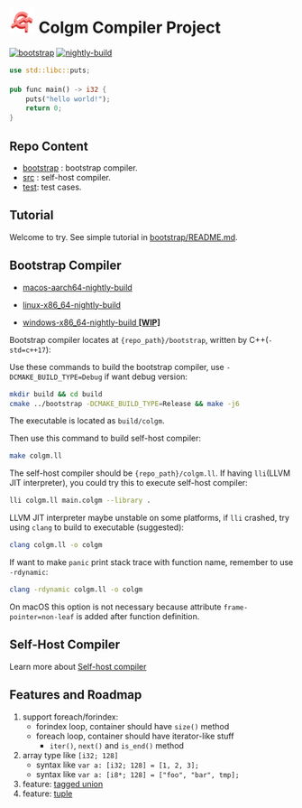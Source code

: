 # <img src="doc/logo/colgm.svg" height="45px"/> Colgm Compiler Project

[![bootstrap](https://github.com/colgm/colgm/actions/workflows/ci.yml/badge.svg)](https://github.com/colgm/colgm/actions/workflows/ci.yml)
[![nightly-build](https://github.com/colgm/colgm/actions/workflows/release.yml/badge.svg)](https://github.com/colgm/colgm/actions/workflows/release.yml)

```rust
use std::libc::puts;

pub func main() -> i32 {
    puts("hello world!");
    return 0;
}
```

## Repo Content

- [bootstrap](./bootstrap/README.md) : bootstrap compiler.
- [src](./src/README.md) : self-host compiler.
- [test](./test): test cases.

## Tutorial

Welcome to try. See simple tutorial in [bootstrap/README.md](./bootstrap/README.md).

## Bootstrap Compiler

- [macos-aarch64-nightly-build](https://github.com/colgm/colgm/releases/tag/macOS_nightly)

- [linux-x86_64-nightly-build](https://github.com/colgm/colgm/releases/tag/linux_nightly)

- [windows-x86_64-nightly-build __[WIP]__](https://github.com/colgm/colgm/releases/tag/windows_nightly)

Bootstrap compiler locates at `{repo_path}/bootstrap`, written by C++(`-std=c++17`):

Use these commands to build the bootstrap compiler, use `-DCMAKE_BUILD_TYPE=Debug` if want debug version:

```sh
mkdir build && cd build
cmake ../bootstrap -DCMAKE_BUILD_TYPE=Release && make -j6
```

The executable is located as `build/colgm`.

Then use this command to build self-host compiler:

```sh
make colgm.ll
```

The self-host compiler should be `{repo_path}/colgm.ll`.
If having `lli`(LLVM JIT interpreter), you could try this to
execute self-host compiler:

```sh
lli colgm.ll main.colgm --library .
```

LLVM JIT interpreter maybe unstable on some platforms,
if `lli` crashed, try using `clang` to build to executable
(suggested):

```sh
clang colgm.ll -o colgm
```

If want to make `panic` print stack trace with function name, remember to use `-rdynamic`:

```sh
clang -rdynamic colgm.ll -o colgm
```

On macOS this option is not necessary because attribute
`frame-pointer=non-leaf` is added after function definition.

## Self-Host Compiler

Learn more about [Self-host compiler](./src/README.md)

## Features and Roadmap

1. support foreach/forindex:
    - forindex loop, container should have `size()` method
    - foreach loop, container should have iterator-like stuff
        - `iter()`, `next()` and `is_end()` method
2. array type like `[i32; 128]`
    - syntax like `var a: [i32; 128] = [1, 2, 3];`
    - syntax like `var a: [i8*; 128] = ["foo", "bar", tmp];`
3. feature: [tagged union](./doc/spec/tagged_union.md)
4. feature: [tuple](./doc/spec/tuple.md)
